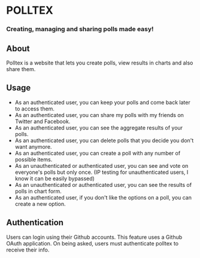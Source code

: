 # POLLTEX

### Creating, managing and sharing polls made easy!

## About
Polltex is a website that lets you create polls, view results in charts and also share them.

## Usage
* As an authenticated user, you can keep your polls and come back later to access them.
* As an authenticated user, you can share my polls with my friends on Twitter and Facebook.
* As an authenticated user, you can see the aggregate results of your polls.
* As an authenticated user, you can delete polls that you decide you don't want anymore.
* As an authenticated user, you can create a poll with any number of possible items.
* As an unauthenticated or authenticated user, you can see and vote on everyone's polls but only once. (IP testing for unauthenticated users, I know it can be easily bypassed)
* As an unauthenticated or authenticated user, you can see the results of polls in chart form.
* As an authenticated user, if you don't like the options on a poll, you can create a new option.

## Authentication
Users can login using their Github accounts. This feature uses a Github OAuth application. On being asked, users must authenticate polltex to receive their info.
